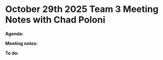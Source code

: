 # October 29th 2025 Team 3 Meeting Notes with Chad Poloni

**Agenda:**


**Meeting notes:**

**To do:**